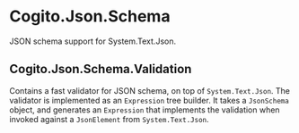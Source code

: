 # Cogito.Json.Schema
JSON schema support for System.Text.Json.

## Cogito.Json.Schema.Validation

Contains a fast validator for JSON schema, on top of `System.Text.Json`. The validator is implemented as an `Expression` tree builder. It takes a `JsonSchema` object, and generates an `Expression` that implements the validation when invoked against a `JsonElement` from `System.Text.Json`.

